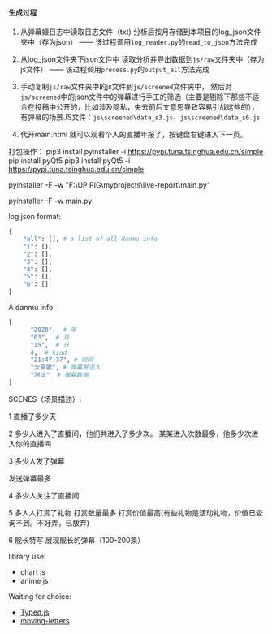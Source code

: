 
#### 生成过程
1. 从弹幕姬日志中读取日志文件（txt)
   分析后按月存储到本项目的log_json文件夹中（存为json）
   —— 该过程调用`log_reader.py`的`read_to_json`方法完成

2. 从log_json文件夹下json文件中
   读取分析并导出数据到`js/raw`文件夹中（存为js文件）
   —— 该过程调用`process.py`的`output_all`方法完成

3. 手动复制`js/raw`文件夹中的js文件到`js/screened`文件夹中，
   然后对`js/screened`中的json文件中的弹幕进行手工的筛选（主要是剔除下那些不适合在投稿中公开的，比如涉及隐私，失去前后文意思导致容易引战这些的），
   有弹幕的场景JS文件：`js\screened\data_s3.js`、`js\screened\data_s6.js`

4. 代开main.html 就可以观看个人的直播年报了，按键盘右键进入下一页。


打包操作：
pip3 install pyinstaller -i https://pypi.tuna.tsinghua.edu.cn/simple
pip install pyQt5
pip3 install pyQt5 -i https://pypi.tuna.tsinghua.edu.cn/simple

pyinstaller -F -w "F:\UP PIG\myprojects\live-report\main.py"

pyinstaller -F -w main.py


log json format:
```python
{
    "all": [], # a list of all danmu info
    "1": [],
    "2": [],
    "3": [],
    "4": [],
    "5": [],
    "6": []
}
```
A danmu info
```python
[
      "2020",  # 年
      "03",  # 月
      "15",  # 日
      4,  # kind
      "21:47:37", # 时间
      "大爽歌", # 弹幕发送人
      "测试"  # 弹幕数据
]
```


SCENES（场景描述）:

1 直播了多少天

2 多少人进入了直播间，他们共进入了多少次。
某某进入次数最多，他多少次进入你的直播间

3 多少人发了弹幕

发送弹幕最多

4 多少人关注了直播间

5 多人人打赏了礼物
打赏数量最多
打赏价值最高(有些礼物是活动礼物，价值已查询不到。不好弄，已放弃)

6 舰长特写
展现舰长的弹幕（100-200条）


library use:
- chart js
- anime js

Waiting for choice:
- [Typed.js](https://www.cssscript.com/demo/highly-configurable-text-typing-library-typed-js/)
- [moving-letters](https://tobiasahlin.com/moving-letters/)